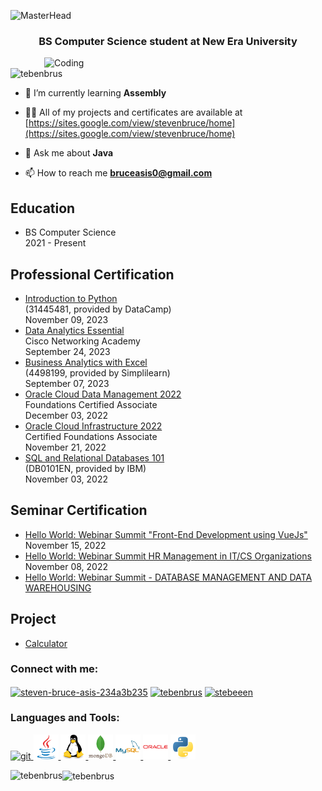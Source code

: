 ![MasterHead](https://th.bing.com/th/id/R.a79358d076a742d2527c867f5c31e422?rik=AaRH0LOTNVsjYw&riu=http%3a%2f%2fcrawforduniversity.edu.ng%2fconas%2fwp-content%2fuploads%2f2020%2f06%2fcomputer-science-header-1024x370.jpg&ehk=aaIl9gb0I1wIuePUmW312mJNtEZp3GEoV3bYp4qBsCU%3d&risl=&pid=ImgRaw&r=0)

<h3 align="center">BS Computer Science student at New Era University</h3>
<img align="right" alt="Coding" width= "450" src="https://cdn.dribbble.com/users/2131993/screenshots/4948736/thoughtworks-gif_dribbble.gif">

<p align="left"> <img src="https://komarev.com/ghpvc/?username=tebenbrus&label=Profile%20views&color=0e75b6&style=flat" alt="tebenbrus" /> </p>


- 🌱 I’m currently learning **Assembly**

- 👨‍💻 All of my projects and certificates are available at [https://sites.google.com/view/stevenbruce/home](https://sites.google.com/view/stevenbruce/home)

- 💬 Ask me about **Java**

- 📫 How to reach me **bruceasis0@gmail.com**


## Education
- BS Computer Science <br>2021 - Present

## Professional Certification
- [Introduction to Python](https://drive.google.com/file/d/1akuPj2Jj8omNQMm4q9X_kFz1RskYtETA/view?usp=drive_link)
  <br>(31445481, provided by DataCamp)
  <br>November 09, 2023
- [Data Analytics Essential](https://drive.google.com/file/d/1Uo0ZBdesvzq0jtCp24OQGXKP6wl3H20b/view?usp=sharing)
  <br> Cisco Networking Academy
  <br> September 24, 2023
- [Business Analytics with Excel](https://drive.google.com/file/d/1CNXBQ_vOad2lAGDRcjzRUThTTXZatn6p/view?usp=sharing)
  <br>(4498199, provided by Simplilearn)
  <br> September 07, 2023
- [Oracle Cloud Data Management 2022](https://drive.google.com/file/d/1mOaB4KAcMN7a6TzqJLG5okRqcYjBXztQ/view?usp=sharing)
  <br>Foundations Certified Associate
  <br> December 03, 2022
- [Oracle Cloud Infrastructure 2022](https://drive.google.com/file/d/11dtvOKSEVSXHvJawIPViCkoYhPWpnA9_/view?usp=sharing)
  <br>Certified Foundations Associate
  <br>November 21, 2022
- [SQL and Relational Databases 101](https://courses.cognitiveclass.ai/certificates/ab719190ae79449db125aa87b45bbae1)
	<br>(DB0101EN, provided by IBM)
	<br>November 03, 2022

## Seminar Certification
- [Hello World: Webinar Summit "Front-End Development using VueJs"](https://drive.google.com/file/d/1e3jtpFuWpP3CGofry4Vpgof44sF_UHwb/view?usp=sharing)
  <br>November 15, 2022
- [Hello World: Webinar Summit HR Management in IT/CS Organizations](https://drive.google.com/file/d/1L7FT9U_cBR77BmS4EQYsMU3gMwCLgkOI/view?usp=sharing)
  <br>November 08, 2022
- [Hello World: Webinar Summit - DATABASE MANAGEMENT AND DATA WAREHOUSING](https://drive.google.com/file/d/1ONXiLgnGx9NU4Fg9Z9rrdDthBM4XZLSj/view?usp=sharing)

## Project
- [Calculator](https://sites.google.com/view/stevenbruce/project)
 
  


<h3 align="left">Connect with me:</h3>
<p align="left">
<a href="https://linkedin.com/in/steven-bruce-asis-234a3b235" target="blank"><img align="center" src="https://raw.githubusercontent.com/rahuldkjain/github-profile-readme-generator/master/src/images/icons/Social/linked-in-alt.svg" alt="steven-bruce-asis-234a3b235" height="30" width="40" /></a>
<a href="https://fb.com/tebenbrus" target="blank"><img align="center" src="https://raw.githubusercontent.com/rahuldkjain/github-profile-readme-generator/master/src/images/icons/Social/facebook.svg" alt="tebenbrus" height="30" width="40" /></a>
<a href="https://instagram.com/stebeeen" target="blank"><img align="center" src="https://raw.githubusercontent.com/rahuldkjain/github-profile-readme-generator/master/src/images/icons/Social/instagram.svg" alt="stebeeen" height="30" width="40" /></a>
</p>

<h3 align="left">Languages and Tools:</h3>
<p align="left"> <a href="https://git-scm.com/" target="_blank" rel="noreferrer"> <img src="https://www.vectorlogo.zone/logos/git-scm/git-scm-icon.svg" alt="git" width="40" height="40"/> </a> <a href="https://www.java.com" target="_blank" rel="noreferrer"> <img src="https://raw.githubusercontent.com/devicons/devicon/master/icons/java/java-original.svg" alt="java" width="40" height="40"/> </a> <a href="https://www.linux.org/" target="_blank" rel="noreferrer"> <img src="https://raw.githubusercontent.com/devicons/devicon/master/icons/linux/linux-original.svg" alt="linux" width="40" height="40"/> </a> <a href="https://www.mongodb.com/" target="_blank" rel="noreferrer"> <img src="https://raw.githubusercontent.com/devicons/devicon/master/icons/mongodb/mongodb-original-wordmark.svg" alt="mongodb" width="40" height="40"/> </a> <a href="https://www.mysql.com/" target="_blank" rel="noreferrer"> <img src="https://raw.githubusercontent.com/devicons/devicon/master/icons/mysql/mysql-original-wordmark.svg" alt="mysql" width="40" height="40"/> </a> <a href="https://www.oracle.com/" target="_blank" rel="noreferrer"> <img src="https://raw.githubusercontent.com/devicons/devicon/master/icons/oracle/oracle-original.svg" alt="oracle" width="40" height="40"/> </a> <a href="https://www.python.org" target="_blank" rel="noreferrer"> <img src="https://raw.githubusercontent.com/devicons/devicon/master/icons/python/python-original.svg" alt="python" width="40" height="40"/> </a> </p>

<p><img align="left" src="https://github-readme-stats.vercel.app/api/top-langs?username=tebenbrus&show_icons=true&locale=en&layout=compact" alt="tebenbrus" /></p>



<p><img align="center" src="https://github-readme-streak-stats.herokuapp.com/?user=tebenbrus&" alt="tebenbrus" /></p>





